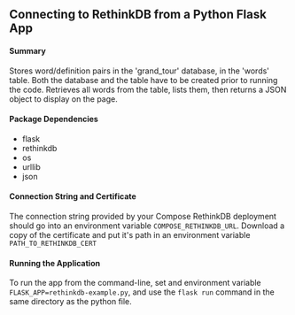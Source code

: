 ## Connecting to RethinkDB from a Python Flask App

#### Summary
Stores word/definition pairs in the 'grand_tour' database, in the 'words' table. Both the database and the table have to be created prior to running the code. Retrieves all words from the table, lists them, then returns a JSON object to display on the page.

#### Package Dependencies
* flask
* rethinkdb
* os
* urllib
* json

#### Connection String and Certificate
The connection string provided by your Compose RethinkDB deployment should go into an environment variable `COMPOSE_RETHINKDB_URL`.
Download a copy of the certificate and put it's path in an environment variable `PATH_TO_RETHINKDB_CERT`

#### Running the Application
To run the app from the command-line, set and environment variable `FLASK_APP=rethinkdb-example.py`, and use the `flask run` command in the same directory as the python file.
